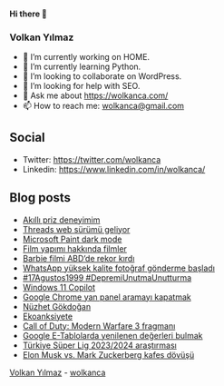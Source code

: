 #### Hi there 👋

### Volkan Yılmaz

- 🔭 I’m currently working on HOME.
- 🌱 I’m currently learning Python.
- 👯 I’m looking to collaborate on WordPress.
- 🤔 I’m looking for help with SEO.
- 💬 Ask me about https://wolkanca.com/
- 📫 How to reach me: wolkanca@gmail.com

## Social
- Twitter: https://twitter.com/wolkanca
- Linkedin: https://www.linkedin.com/in/wolkanca/



## Blog posts
<!-- BLOG-POST-LIST:START -->
- [Akıllı priz deneyimim](https://wolkanca.com/akilli-priz-deneyimim/)
- [Threads web sürümü geliyor](https://wolkanca.com/threads-web-surumu-geliyor/)
- [Microsoft Paint dark mode](https://wolkanca.com/microsoft-paint-dark-mode/)
- [Film yapımı hakkında filmler](https://wolkanca.com/film-yapimi-hakkinda-filmler/)
- [Barbie filmi ABD’de rekor kırdı](https://wolkanca.com/barbie-filmi-abdde-rekor-kirdi/)
- [WhatsApp yüksek kalite fotoğraf gönderme başladı](https://wolkanca.com/whatsapp-yuksek-kalite-fotograf-gonderme-basladi/)
- [#17Agustos1999 #DepremiUnutmaUnutturma](https://wolkanca.com/17agustos1999-depremiunutmaunutturma/)
- [Windows 11 Copilot](https://wolkanca.com/windows-11-copilot/)
- [Google Chrome yan panel aramayı kapatmak](https://wolkanca.com/google-chrome-yan-panel-aramayi-kapatmak/)
- [Nüzhet Gökdoğan](https://wolkanca.com/nuzhet-gokdogan/)
- [Ekoanksiyete](https://wolkanca.com/ekoanksiyete/)
- [Call of Duty: Modern Warfare 3 fragmanı](https://wolkanca.com/call-of-duty-modern-warfare-3-fragmani/)
- [Google E-Tablolarda yenilenen değerleri bulmak](https://wolkanca.com/google-e-tablolarda-yenilenen-degerleri-bulmak/)
- [Türkiye Süper Lig 2023/2024 araştırması](https://wolkanca.com/turkiye-super-lig-2023-2024-arastirmasi/)
- [Elon Musk vs. Mark Zuckerberg kafes dövüşü](https://wolkanca.com/elon-musk-vs-mark-zuckerberg-kafes-dovusu/)
<!-- BLOG-POST-LIST:END -->


[Volkan Yılmaz](https://volkanyilmaz.com.tr/) - [wolkanca](https://wolkanca.com/)

